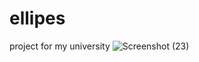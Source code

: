 # ellipes
project for my university
![Screenshot (23)](https://user-images.githubusercontent.com/101520549/158074492-563da7e1-785e-4fc9-99e1-18382a8976d9.png)
